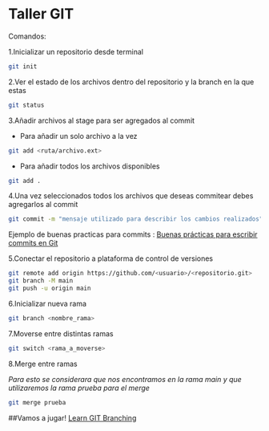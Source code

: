 # Taller GIT
Comandos:

1.Inicializar un repositorio desde terminal
```bash
git init
```
2.Ver el estado de los archivos dentro del repositorio y la branch en la que estas
```bash
git status
```
3.Añadir archivos al stage para ser agregados al commit
- Para añadir un solo archivo a la vez
```bash
git add <ruta/archivo.ext>
```
- Para añadir todos los archivos disponibles
```bash
git add .
```

4.Una vez seleccionados todos los archivos que deseas commitear debes agregarlos al commit
```bash
git commit -m "mensaje utilizado para describir los cambios realizados"
```
Ejemplo de buenas practicas para commits : [Buenas prácticas para escribir commits en Git](https://midu.dev/buenas-practicas-escribir-commits-git/ "Buenas prácticas para escribir commits en Git")

5.Conectar el repositorio a plataforma de control de versiones
```bash
git remote add origin https://github.com/<usuario>/<repositorio.git>
git branch -M main
git push -u origin main
```
6.Inicializar nueva rama
```bash
git branch <nombre_rama>
```
7.Moverse entre distintas ramas
```bash
git switch <rama_a_moverse>
```
8.Merge entre ramas

*Para esto se considerara que nos encontramos en la rama main y que utilizaremos la rama prueba para el merge*

```bash
git merge prueba
```

##Vamos a jugar!
[Learn GIT Branching](https://learngitbranching.js.org/?locale=es_ES "Learn GIT Branching")
